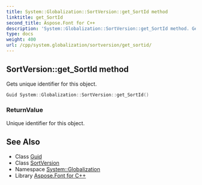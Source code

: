 ```yaml
---
title: System::Globalization::SortVersion::get_SortId method
linktitle: get_SortId
second_title: Aspose.Font for C++
description: 'System::Globalization::SortVersion::get_SortId method. Gets unique identifier for this object in C++.'
type: docs
weight: 400
url: /cpp/system.globalization/sortversion/get_sortid/
---
```

## SortVersion::get_SortId method


Gets unique identifier for this object.

```cpp
Guid System::Globalization::SortVersion::get_SortId()
```


### ReturnValue

Unique identifier for this object.

## See Also

* Class [Guid](../../../system/guid/)
* Class [SortVersion](../)
* Namespace [System::Globalization](../../)
* Library [Aspose.Font for C++](../../../)
